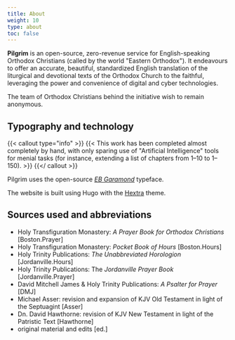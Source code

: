 ```yaml
---
title: About
weight: 10
type: about
toc: false
---
```


**Pilgrim** is an open-source, zero-revenue service for English-speaking Orthodox Christians (called by the world "Eastern Orthodox"). It endeavours to offer an accurate, beautiful, standardized English translation of the liturgical and devotional texts of the Orthodox Church to the faithful, leveraging the power and convenience of digital and cyber technologies.

The team of Orthodox Christians behind the initiative wish to remain anonymous.


## Typography and technology
{{< callout type="info" >}}
  {{< This work has been completed almost completely by hand, with only sparing use of "Artificial Intelligence" tools for menial tasks (for instance, extending a list of chapters from 1–10 to 1–150). >}}
{{</ callout >}}

Pilgrim uses the open-source [_EB Garamond_](https://googlefonts.github.io/ebgaramond-specimen/ "See specimen.") typeface.

The website is built using Hugo with the [Hextra](https://themes.gohugo.io/themes/hextra/) theme.

## Sources used and abbreviations
- Holy Transfiguration Monastery: _A Prayer Book for Orthodox Christians_ [Boston.Prayer]
- Holy Transfiguration Monastery: _Pocket Book of Hours_ [Boston.Hours]
- Holy Trinity Publications: _The Unabbreviated Horologion_ [Jordanville.Hours]
- Holy Trinity Publications: The _Jordanville Prayer Book_ [Jordanville.Prayer]
- David Mitchell James & Holy Trinity Publications: _A Psalter for Prayer_ [DMJ]
- Michael Asser: revision and expansion of KJV Old Testament in light of the Septuagint [Asser]
- Dn. David Hawthorne: revision of KJV New Testament in light of the Patristic Text [Hawthorne]
- original material and edits [ed.]
